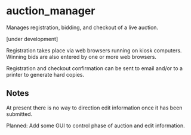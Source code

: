 # auction_manager
Manages registration, bidding, and checkout of a live auction.

[under development]

Registration takes place via web browsers running on kiosk computers. Winning bids are also entered by one or more web browsers.

Registration and checkout confirmation can be sent to email and/or to a printer to generate hard copies.

Notes
-----
At present there is no way to direction edit information once it has been submitted.

Planned: Add some GUI to control phase of auction and edit information.
